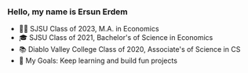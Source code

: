 ### Hello, my name is Ersun Erdem

- 🧑‍🎓 SJSU Class of 2023, M.A. in Economics
- 🎓 SJSU Class of 2021, Bachelor's of Science in Economics
- 📚 Diablo Valley College Class of 2020, Associate's of Science in CS
- 🥅 My Goals: Keep learning and build fun projects

<br />
